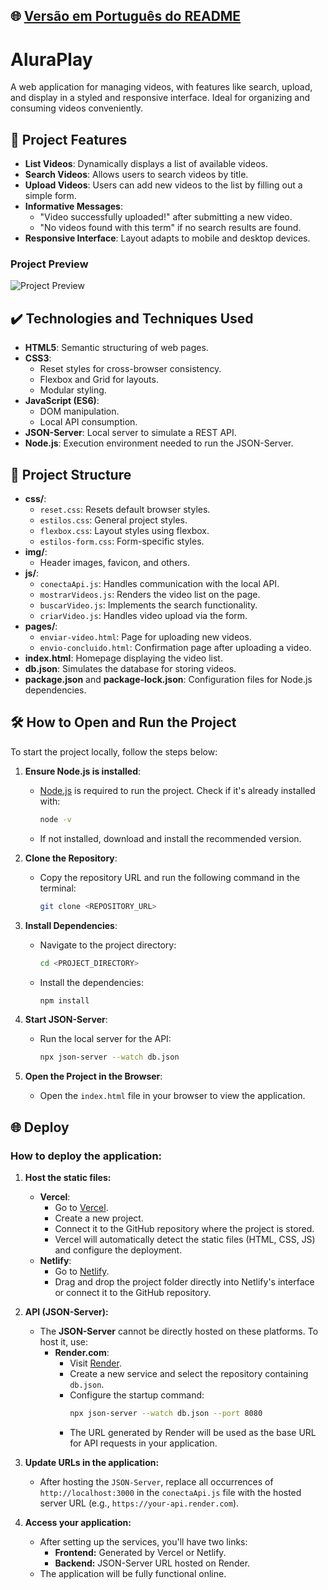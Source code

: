 ## 🌐 [Versão em Português do README](README.md)

# AluraPlay

A web application for managing videos, with features like search, upload, and display in a styled and responsive interface. Ideal for organizing and consuming videos conveniently.

## 🔨 Project Features

- **List Videos**: Dynamically displays a list of available videos.
- **Search Videos**: Allows users to search videos by title.
- **Upload Videos**: Users can add new videos to the list by filling out a simple form.
- **Informative Messages**:
    - "Video successfully uploaded!" after submitting a new video.
    - "No videos found with this term" if no search results are found.
- **Responsive Interface**: Layout adapts to mobile and desktop devices.

### Project Preview

![Project Preview](https://via.placeholder.com/800x400.png?text=Project+Preview)

## ✔️ Technologies and Techniques Used

- **HTML5**: Semantic structuring of web pages.
- **CSS3**:
    - Reset styles for cross-browser consistency.
    - Flexbox and Grid for layouts.
    - Modular styling.
- **JavaScript (ES6)**:
    - DOM manipulation.
    - Local API consumption.
- **JSON-Server**: Local server to simulate a REST API.
- **Node.js**: Execution environment needed to run the JSON-Server.

## 📁 Project Structure

- **css/**:
    - `reset.css`: Resets default browser styles.
    - `estilos.css`: General project styles.
    - `flexbox.css`: Layout styles using flexbox.
    - `estilos-form.css`: Form-specific styles.
- **img/**:
    - Header images, favicon, and others.
- **js/**:
    - `conectaApi.js`: Handles communication with the local API.
    - `mostrarVideos.js`: Renders the video list on the page.
    - `buscarVideo.js`: Implements the search functionality.
    - `criarVideo.js`: Handles video upload via the form.
- **pages/**:
    - `enviar-video.html`: Page for uploading new videos.
    - `envio-concluido.html`: Confirmation page after uploading a video.
- **index.html**: Homepage displaying the video list.
- **db.json**: Simulates the database for storing videos.
- **package.json** and **package-lock.json**: Configuration files for Node.js dependencies.

## 🛠️ How to Open and Run the Project

To start the project locally, follow the steps below:

1. **Ensure Node.js is installed**:
    - [Node.js](https://nodejs.org/) is required to run the project. Check if it's already installed with:
      ```bash
      node -v
      ```
    - If not installed, download and install the recommended version.

2. **Clone the Repository**:
    - Copy the repository URL and run the following command in the terminal:
      ```bash
      git clone <REPOSITORY_URL>
      ```

3. **Install Dependencies**:
    - Navigate to the project directory:
      ```bash
      cd <PROJECT_DIRECTORY>
      ```
    - Install the dependencies:
      ```bash
      npm install
      ```

4. **Start JSON-Server**:
    - Run the local server for the API:
      ```bash
      npx json-server --watch db.json
      ```

5. **Open the Project in the Browser**:
    - Open the `index.html` file in your browser to view the application.

## 🌐 Deploy

### How to deploy the application:

1. **Host the static files:**
    - **Vercel**:
        - Go to [Vercel](https://vercel.com/).
        - Create a new project.
        - Connect it to the GitHub repository where the project is stored.
        - Vercel will automatically detect the static files (HTML, CSS, JS) and configure the deployment.
    - **Netlify**:
        - Go to [Netlify](https://www.netlify.com/).
        - Drag and drop the project folder directly into Netlify's interface or connect it to the GitHub repository.

2. **API (JSON-Server):**
    - The **JSON-Server** cannot be directly hosted on these platforms. To host it, use:
        - **Render.com**:
            - Visit [Render](https://render.com/).
            - Create a new service and select the repository containing `db.json`.
            - Configure the startup command:
              ```bash
              npx json-server --watch db.json --port 8080
              ```
            - The URL generated by Render will be used as the base URL for API requests in your application.

3. **Update URLs in the application:**
    - After hosting the `JSON-Server`, replace all occurrences of `http://localhost:3000` in the `conectaApi.js` file with the hosted server URL (e.g., `https://your-api.render.com`).

4. **Access your application:**
    - After setting up the services, you'll have two links:
        - **Frontend:** Generated by Vercel or Netlify.
        - **Backend:** JSON-Server URL hosted on Render.
    - The application will be fully functional online.
